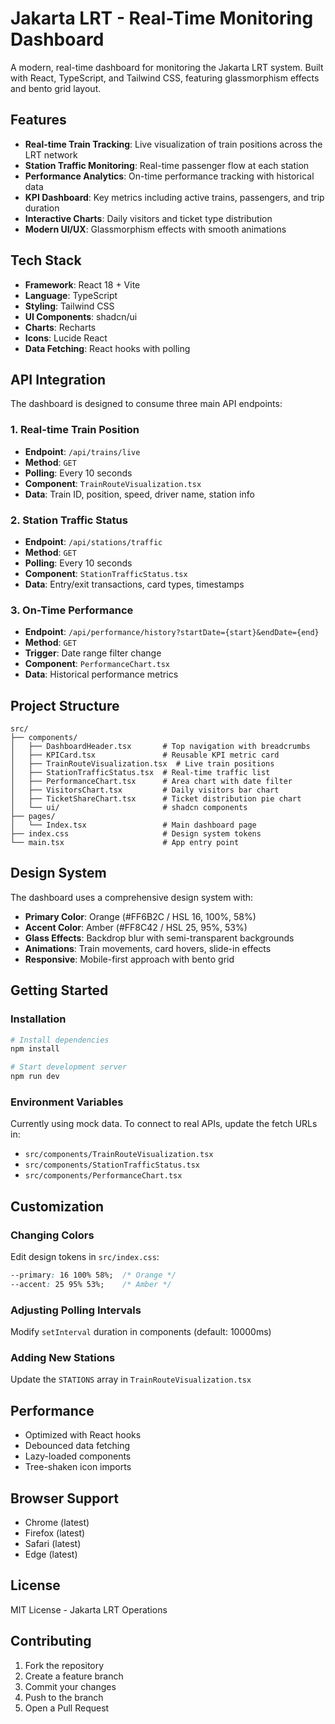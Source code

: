 # Jakarta LRT - Real-Time Monitoring Dashboard

A modern, real-time dashboard for monitoring the Jakarta LRT system. Built with React, TypeScript, and Tailwind CSS, featuring glassmorphism effects and bento grid layout.

## Features

- **Real-time Train Tracking**: Live visualization of train positions across the LRT network
- **Station Traffic Monitoring**: Real-time passenger flow at each station
- **Performance Analytics**: On-time performance tracking with historical data
- **KPI Dashboard**: Key metrics including active trains, passengers, and trip duration
- **Interactive Charts**: Daily visitors and ticket type distribution
- **Modern UI/UX**: Glassmorphism effects with smooth animations

## Tech Stack

- **Framework**: React 18 + Vite
- **Language**: TypeScript
- **Styling**: Tailwind CSS
- **UI Components**: shadcn/ui
- **Charts**: Recharts
- **Icons**: Lucide React
- **Data Fetching**: React hooks with polling

## API Integration

The dashboard is designed to consume three main API endpoints:

### 1. Real-time Train Position
- **Endpoint**: `/api/trains/live`
- **Method**: `GET`
- **Polling**: Every 10 seconds
- **Component**: `TrainRouteVisualization.tsx`
- **Data**: Train ID, position, speed, driver name, station info

### 2. Station Traffic Status
- **Endpoint**: `/api/stations/traffic`
- **Method**: `GET`
- **Polling**: Every 10 seconds
- **Component**: `StationTrafficStatus.tsx`
- **Data**: Entry/exit transactions, card types, timestamps

### 3. On-Time Performance
- **Endpoint**: `/api/performance/history?startDate={start}&endDate={end}`
- **Method**: `GET`
- **Trigger**: Date range filter change
- **Component**: `PerformanceChart.tsx`
- **Data**: Historical performance metrics

## Project Structure

```
src/
├── components/
│   ├── DashboardHeader.tsx       # Top navigation with breadcrumbs
│   ├── KPICard.tsx               # Reusable KPI metric card
│   ├── TrainRouteVisualization.tsx  # Live train positions
│   ├── StationTrafficStatus.tsx  # Real-time traffic list
│   ├── PerformanceChart.tsx      # Area chart with date filter
│   ├── VisitorsChart.tsx         # Daily visitors bar chart
│   ├── TicketShareChart.tsx      # Ticket distribution pie chart
│   └── ui/                       # shadcn components
├── pages/
│   └── Index.tsx                 # Main dashboard page
├── index.css                     # Design system tokens
└── main.tsx                      # App entry point
```

## Design System

The dashboard uses a comprehensive design system with:

- **Primary Color**: Orange (#FF6B2C / HSL 16, 100%, 58%)
- **Accent Color**: Amber (#FF8C42 / HSL 25, 95%, 53%)
- **Glass Effects**: Backdrop blur with semi-transparent backgrounds
- **Animations**: Train movements, card hovers, slide-in effects
- **Responsive**: Mobile-first approach with bento grid

## Getting Started

### Installation

```bash
# Install dependencies
npm install

# Start development server
npm run dev
```

### Environment Variables

Currently using mock data. To connect to real APIs, update the fetch URLs in:
- `src/components/TrainRouteVisualization.tsx`
- `src/components/StationTrafficStatus.tsx`
- `src/components/PerformanceChart.tsx`

## Customization

### Changing Colors
Edit design tokens in `src/index.css`:
```css
--primary: 16 100% 58%;  /* Orange */
--accent: 25 95% 53%;    /* Amber */
```

### Adjusting Polling Intervals
Modify `setInterval` duration in components (default: 10000ms)

### Adding New Stations
Update the `STATIONS` array in `TrainRouteVisualization.tsx`

## Performance

- Optimized with React hooks
- Debounced data fetching
- Lazy-loaded components
- Tree-shaken icon imports

## Browser Support

- Chrome (latest)
- Firefox (latest)
- Safari (latest)
- Edge (latest)

## License

MIT License - Jakarta LRT Operations

## Contributing

1. Fork the repository
2. Create a feature branch
3. Commit your changes
4. Push to the branch
5. Open a Pull Request
